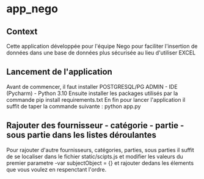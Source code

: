 # app_nego

## Context
Cette application développée pour l'équipe Nego pour faciliter l'insertion de données dans une base de données plus sécurisée au lieu d'utiliser EXCEL

## Lancement de l'application
Avant de commencer, il faut installer POSTGRESQL/PG ADMIN - IDE (Pycharm) - Python 3.10 
Ensuite installer les packages utilisés par la commande
  pip install requirements.txt
En fin pour lancer l'application il suffit de taper la commande suivante :
  python app.py
  
 ## Rajouter des fournisseur - catégorie - partie - sous partie dans les listes déroulantes 
 Pour rajouter d'autre fournisseurs, catégories, parties, sous parties il suffit de se localiser dans le fichier static/scipts.js et modifier les valeurs du premier parametre -var subjectObject = {} et rajouter dedans les élements que vous voulez en respenctant l'ordre.
